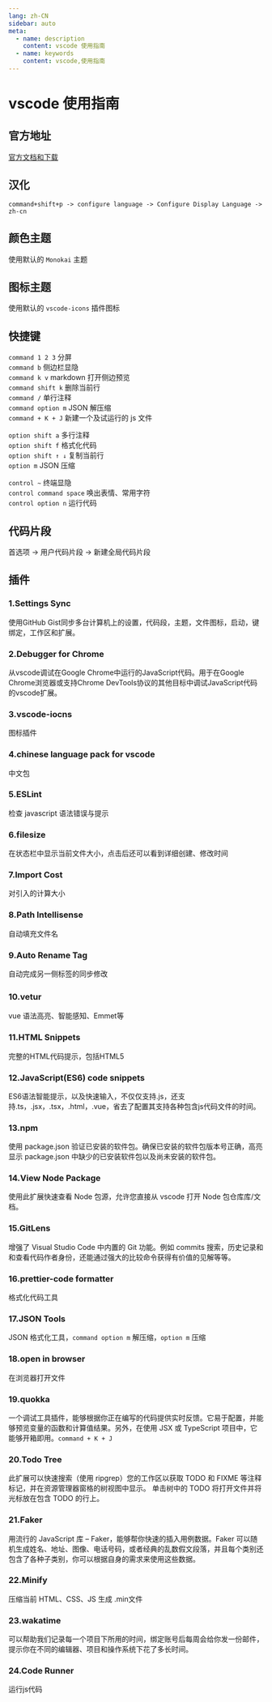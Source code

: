 ```yaml
---
lang: zh-CN
sidebar: auto
meta:
  - name: description
    content: vscode 使用指南
  - name: keywords
    content: vscode,使用指南
---
```


# vscode 使用指南

## 官方地址  
[官方文档和下载](https://code.visualstudio.com/docs/editor/debugging)

## 汉化  
`command+shift+p -> configure language -> Configure Display Language -> zh-cn`

## 颜色主题  
使用默认的 `Monokai` 主题

## 图标主题  
使用默认的 `vscode-icons` 插件图标

## 快捷键  
`command 1 2 3` 分屏    
`command b` 侧边栏显隐   
`command k v` markdown 打开侧边预览  
`command shift k` 删除当前行    
`command /` 单行注释   
`command option m` JSON 解压缩    
`command + K + J` 新建一个及试运行的 js 文件

`option shift a` 多行注释   
`option shift f` 格式化代码   
`option shift ↑ ↓` 复制当前行       
`option m` JSON 压缩  

`control ~` 终端显隐  
`control command space` 唤出表情、常用字符  
`control option n` 运行代码

## 代码片段  
首选项 -> 用户代码片段 -> 新建全局代码片段

## 插件 

### 1.Settings Sync  
使用GitHub Gist同步多台计算机上的设置，代码段，主题，文件图标，启动，键绑定，工作区和扩展。

### 2.Debugger for Chrome     
从vscode调试在Google Chrome中运行的JavaScript代码。用于在Google Chrome浏览器或支持Chrome DevTools协议的其他目标中调试JavaScript代码的vscode扩展。

### 3.vscode-iocns   
图标插件

### 4.chinese language pack for vscode 
中文包

### 5.ESLint    
检查 javascript 语法错误与提示  

### 6.filesize  
在状态栏中显示当前文件大小，点击后还可以看到详细创建、修改时间

### 7.Import Cost  
对引入的计算大小

### 8.Path Intellisense   
自动填充文件名

### 9.Auto Rename Tag
自动完成另一侧标签的同步修改

### 10.vetur   　　
vue 语法高亮、智能感知、Emmet等

### 11.HTML Snippets  
完整的HTML代码提示，包括HTML5

### 12.JavaScript(ES6) code snippets
ES6语法智能提示，以及快速输入，不仅仅支持.js，还支持.ts，.jsx，.tsx，.html，.vue，省去了配置其支持各种包含js代码文件的时间。

### 13.npm 
使用 package.json 验证已安装的软件包。确保已安装的软件包版本号正确，高亮显示 package.json 中缺少的已安装软件包以及尚未安装的软件包。

### 14.View Node Package
使用此扩展快速查看 Node 包源，允许您直接从 vscode 打开 Node 包仓库库/文档。

### 15.GitLens 
增强了 Visual Studio Code 中内置的 Git 功能。例如 commits 搜索，历史记录和和查看代码作者身份，还能通过强大的比较命令获得有价值的见解等等。

### 16.prettier-code formatter  
格式化代码工具

### 17.JSON Tools 
JSON 格式化工具，`command option m` 解压缩，`option m` 压缩

### 18.open in browser   
在浏览器打开文件

### 19.quokka  
一个调试工具插件，能够根据你正在编写的代码提供实时反馈。它易于配置，并能够预览变量的函数和计算值结果。另外，在使用 JSX 或 TypeScript 项目中，它能够开箱即用。`command + K + J`

### 20.Todo Tree    
此扩展可以快速搜索（使用 ripgrep）您的工作区以获取 TODO 和 FIXME 等注释标记，并在资源管理器窗格的树视图中显示。 单击树中的 TODO 将打开文件并将光标放在包含 TODO 的行上。

### 21.Faker  
用流行的 JavaScript 库 – Faker，能够帮你快速的插入用例数据。Faker 可以随机生成姓名、地址、图像、电话号码，或者经典的乱数假文段落，并且每个类别还包含了各种子类别，你可以根据自身的需求来使用这些数据。

### 22.Minify   
压缩当前 HTML、CSS、JS 生成 .min文件

### 23.wakatime  
可以帮助我们记录每一个项目下所用的时间，绑定账号后每周会给你发一份邮件，提示你在不同的编辑器、项目和操作系统下花了多长时间。

### 24.Code Runner   
运行js代码






